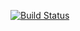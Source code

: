 [![Build Status](https://travis-ci.org/yzzhuo/hexo-blog.svg?branch=hexo)](https://travis-ci.org/yzzhuo/hexo-blog)